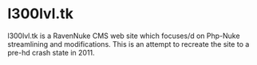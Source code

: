 l300lvl.tk
==========

l300lvl.tk is a RavenNuke CMS web site which focuses/d on Php-Nuke streamlining and modifications. This is an attempt to recreate the site to a pre-hd crash state in 2011.
